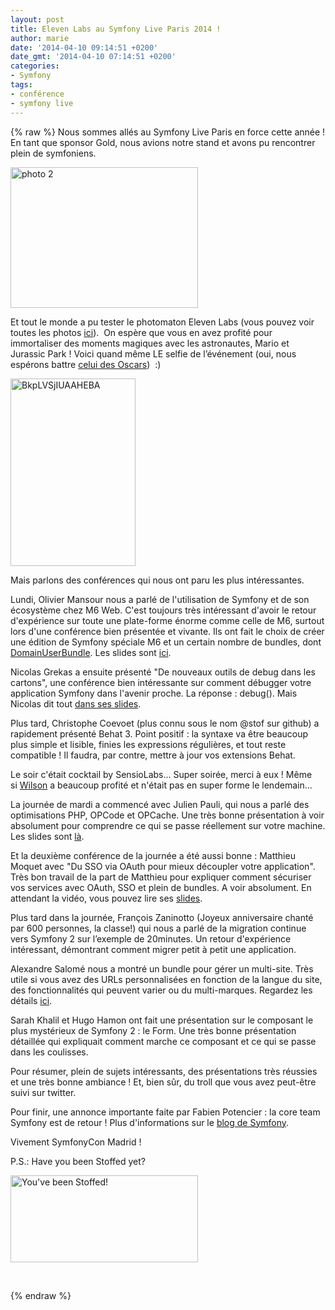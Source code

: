 ```yaml
---
layout: post
title: Eleven Labs au Symfony Live Paris 2014 !
author: marie
date: '2014-04-10 09:14:51 +0200'
date_gmt: '2014-04-10 07:14:51 +0200'
categories:
- Symfony
tags:
- conférence
- symfony live
---
```

{% raw %}
Nous sommes allés au Symfony Live Paris en force cette année ! En tant que sponsor Gold, nous avions notre stand et avons pu rencontrer plein de symfoniens.

<a href="http://blog.eleven-labs.com/wp-content/uploads/2014/04/photo-2.jpg"><img class="size-medium wp-image-877 aligncenter" src="http://blog.eleven-labs.com/wp-content/uploads/2014/04/photo-2-e1397058361401-300x225.jpg" alt="photo 2" width="300" height="225" /></a>

Et tout le monde a pu tester le photomaton Eleven Labs (vous pouvez voir toutes les photos <a href="https://www.facebook.com/11Labs">ici</a>).  On espère que vous en avez profité pour immortaliser des moments magiques avec les astronautes, Mario et Jurassic Park ! Voici quand même LE selfie de l’événement (oui, nous espérons battre <a href="http://i.cbc.ca/1.2571222.1394724679!/fileImage/httpImage/image.jpg_gen/derivatives/16x9_620/ellen-degeneres-s-oscar-selfie.jpg">celui des Oscars</a>)  :)

<a href="http://blog.eleven-labs.com/wp-content/uploads/2014/04/BkpLVSjIUAAHEBA.jpg"><img class="alignnone size-medium wp-image-876" src="http://blog.eleven-labs.com/wp-content/uploads/2014/04/BkpLVSjIUAAHEBA-200x300.jpg" alt="BkpLVSjIUAAHEBA" width="200" height="300" /></a>

Mais parlons des conférences qui nous ont paru les plus intéressantes.

Lundi, Olivier Mansour nous a parlé de l'utilisation de Symfony et de son écosystème chez M6 Web. C'est toujours très intéressant d'avoir le retour d'expérience sur toute une plate-forme énorme comme celle de M6, surtout lors d'une conférence bien présentée et vivante. Ils ont fait le choix de créer une édition de Symfony spéciale M6 et un certain nombre de bundles, dont <a href="https://github.com/M6Web/DomainUserBundle">DomainUserBundle</a>. Les slides sont <a href="https://fr.slideshare.net/oliviermansour/symfony-la-tl">ici</a>.

Nicolas Grekas a ensuite présenté "De nouveaux outils de debug dans les cartons", une conférence bien intéressante sur comment débugger votre application Symfony dans l'avenir proche. La réponse : debug(). Mais Nicolas dit tout <a href="https://speakerdeck.com/nicolasgrekas/debug-plus-symfony">dans ses slides</a>.

Plus tard, Christophe Coevoet (plus connu sous le nom @stof sur github) a rapidement présenté Behat 3. Point positif : la syntaxe va être beaucoup plus simple et lisible, finies les expressions régulières, et tout reste compatible ! Il faudra, par contre, mettre à jour vos extensions Behat.

Le soir c'était cocktail by SensioLabs... Super soirée, merci à eux ! Même si <a href="https://twitter.com/Eleven_Wilson/status/453885147767533568">Wilson</a> a beaucoup profité et n'était pas en super forme le lendemain...

La journée de mardi a commencé avec Julien Pauli, qui nous a parlé des optimisations PHP, OPCode et OPCache. Une très bonne présentation à voir absolument pour comprendre ce qui se passe réellement sur votre machine. Les slides sont <a href="http://fr.slideshare.net/jpauli/yoopee-cache-op-cache-internals">là</a>.

Et la deuxième conférence de la journée a été aussi bonne : Matthieu Moquet avec "Du SSO via OAuth pour mieux découpler votre application". Très bon travail de la part de Matthieu pour expliquer comment sécuriser vos services avec OAuth, SSO et plein de bundles. A voir absolument. En attendant la vidéo, vous pouvez lire ses <a href="http://moquet.net/talks/symfony-live-2014/">slides</a>.

Plus tard dans la journée, François Zaninotto (Joyeux anniversaire chanté par 600 personnes, la classe!) qui nous a parlé de la migration continue vers Symfony 2 sur l’exemple de 20minutes. Un retour d'expérience intéressant, démontrant comment migrer petit à petit une application.

Alexandre Salomé nous a montré un bundle pour gérer un multi-site. Très utile si vous avez des URLs personnalisées en fonction de la langue du site, des fonctionnalités qui peuvent varier ou du multi-marques. Regardez les détails <a href="https://github.com/alexandresalome/multisite-bundle">ici</a>.

Sarah Khalil et Hugo Hamon ont fait une présentation sur le composant le plus mystérieux de Symfony 2 : le Form. Une très bonne présentation détaillée qui expliquait comment marche ce composant et ce qui se passe dans les coulisses.

Pour résumer, plein de sujets intéressants, des présentations très réussies et une très bonne ambiance ! Et, bien sûr, du troll que vous avez peut-être suivi sur twitter.

Pour finir, une annonce importante faite par Fabien Potencier : la core team Symfony est de retour ! Plus d'informations sur le <a href="http://symfony.com/blog/the-symfony-core-team-is-back">blog de Symfony</a>.

Vivement SymfonyCon Madrid !

P.S.: Have you been Stoffed yet?

<a href="http://blog.eleven-labs.com/wp-content/uploads/2014/04/stoffed.png"><img class="alignnone size-medium wp-image-874" src="http://blog.eleven-labs.com/wp-content/uploads/2014/04/stoffed-300x139.png" alt="You've been Stoffed!" width="300" height="139" /></a>

&nbsp;

{% endraw %}
